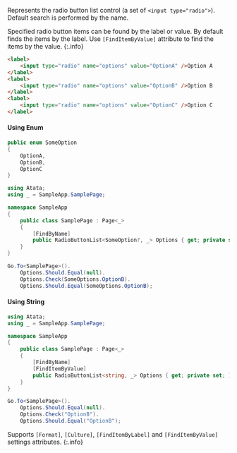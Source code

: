 Represents the radio button list control (a set of `<input type="radio">`). Default search is performed by the name.

Specified radio button items can be found by the label or value. By default finds the items by the label. Use `[FindItemByValue]` attribute to find the items by the value.
{:.info}

```html
<label>
    <input type="radio" name="options" value="OptionA" />Option A
</label>
<label>
    <input type="radio" name="options" value="OptionB" />Option B
</label>
<label>
    <input type="radio" name="options" value="OptionC" />Option C
</label>
```

#### Using Enum

```cs
public enum SomeOption
{
    OptionA,
    OptionB,
    OptionC
}
```
```cs
using Atata;
using _ = SampleApp.SamplePage;

namespace SampleApp
{
    public class SamplePage : Page<_>
    {
        [FindByName]
        public RadioButtonList<SomeOption?, _> Options { get; private set; }
    }
}
```
```cs
Go.To<SamplePage>().
    Options.Should.Equal(null).
    Options.Check(SomeOptions.OptionB).
    Options.Should.Equal(SomeOptions.OptionB);
```

#### Using String

```cs
using Atata;
using _ = SampleApp.SamplePage;

namespace SampleApp
{
    public class SamplePage : Page<_>
    {
        [FindByName]
        [FindItemByValue]
        public RadioButtonList<string, _> Options { get; private set; }
    }
}
```
```cs
Go.To<SamplePage>().
    Options.Should.Equal(null).
    Options.Check("OptionB").
    Options.Should.Equal("OptionB");
```

Supports `[Format]`, `[Culture]`, `[FindItemByLabel]` and `[FindItemByValue]` settings attributes.
{:.info}